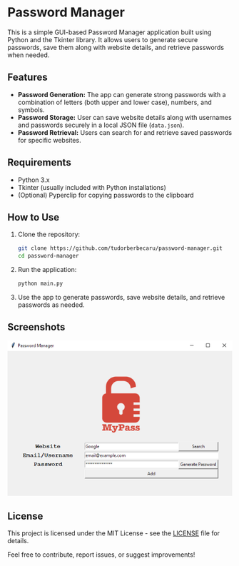 # Password Manager

This is a simple GUI-based Password Manager application built using Python and the Tkinter library. It allows users to generate secure passwords, save them along with website details, and retrieve passwords when needed.

## Features

- **Password Generation:** The app can generate strong passwords with a combination of letters (both upper and lower case), numbers, and symbols.
- **Password Storage:** User can save website details along with usernames and passwords securely in a local JSON file (`data.json`).
- **Password Retrieval:** Users can search for and retrieve saved passwords for specific websites.

## Requirements

- Python 3.x
- Tkinter (usually included with Python installations)
- (Optional) Pyperclip for copying passwords to the clipboard

## How to Use

1. Clone the repository:

    ```bash
    git clone https://github.com/tudorberbecaru/password-manager.git
    cd password-manager
    ```

2. Run the application:

    ```bash
    python main.py
    ```

3. Use the app to generate passwords, save website details, and retrieve passwords as needed.

## Screenshots

![screenshot](https://github.com/tudorberbecaru/password-manager/blob/master/.github/Screenshot.png)

## License

This project is licensed under the MIT License - see the [LICENSE](LICENSE) file for details.


Feel free to contribute, report issues, or suggest improvements!
